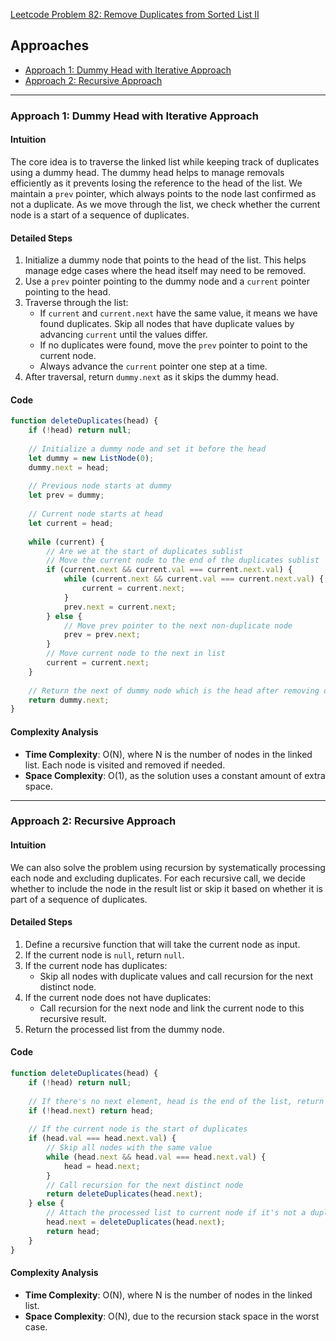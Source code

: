 [Leetcode Problem 82: Remove Duplicates from Sorted List II](https://leetcode.com/problems/remove-duplicates-from-sorted-list-ii/)

## Approaches

- [Approach 1: Dummy Head with Iterative Approach](#approach-1-dummy-head-with-iterative-approach)
- [Approach 2: Recursive Approach](#approach-2-recursive-approach)

---

### Approach 1: Dummy Head with Iterative Approach

#### Intuition
The core idea is to traverse the linked list while keeping track of duplicates using a dummy head. The dummy head helps to manage removals efficiently as it prevents losing the reference to the head of the list. We maintain a `prev` pointer, which always points to the node last confirmed as not a duplicate. As we move through the list, we check whether the current node is a start of a sequence of duplicates.

#### Detailed Steps
1. Initialize a dummy node that points to the head of the list. This helps manage edge cases where the head itself may need to be removed.
2. Use a `prev` pointer pointing to the dummy node and a `current` pointer pointing to the head.
3. Traverse through the list:
   - If `current` and `current.next` have the same value, it means we have found duplicates. Skip all nodes that have duplicate values by advancing `current` until the values differ.
   - If no duplicates were found, move the `prev` pointer to point to the current node.
   - Always advance the `current` pointer one step at a time.
4. After traversal, return `dummy.next` as it skips the dummy head.

#### Code

```javascript
function deleteDuplicates(head) {
    if (!head) return null;
    
    // Initialize a dummy node and set it before the head
    let dummy = new ListNode(0);
    dummy.next = head;
    
    // Previous node starts at dummy
    let prev = dummy;
    
    // Current node starts at head
    let current = head;
    
    while (current) {
        // Are we at the start of duplicates sublist
        // Move the current node to the end of the duplicates sublist
        if (current.next && current.val === current.next.val) {
            while (current.next && current.val === current.next.val) {
                current = current.next;
            }
            prev.next = current.next;
        } else {
            // Move prev pointer to the next non-duplicate node
            prev = prev.next;
        }
        // Move current node to the next in list
        current = current.next;
    }
    
    // Return the next of dummy node which is the head after removing duplicates
    return dummy.next;
}
```

#### Complexity Analysis
- **Time Complexity**: O(N), where N is the number of nodes in the linked list. Each node is visited and removed if needed.
- **Space Complexity**: O(1), as the solution uses a constant amount of extra space.

---

### Approach 2: Recursive Approach

#### Intuition
We can also solve the problem using recursion by systematically processing each node and excluding duplicates. For each recursive call, we decide whether to include the node in the result list or skip it based on whether it is part of a sequence of duplicates.

#### Detailed Steps
1. Define a recursive function that will take the current node as input.
2. If the current node is `null`, return `null`.
3. If the current node has duplicates:
   - Skip all nodes with duplicate values and call recursion for the next distinct node.
4. If the current node does not have duplicates:
   - Call recursion for the next node and link the current node to this recursive result.
5. Return the processed list from the dummy node.

#### Code

```javascript
function deleteDuplicates(head) {
    if (!head) return null;
    
    // If there's no next element, head is the end of the list, return it
    if (!head.next) return head;
    
    // If the current node is the start of duplicates
    if (head.val === head.next.val) {
        // Skip all nodes with the same value
        while (head.next && head.val === head.next.val) {
            head = head.next;
        }
        // Call recursion for the next distinct node
        return deleteDuplicates(head.next);
    } else {
        // Attach the processed list to current node if it's not a duplicate
        head.next = deleteDuplicates(head.next);
        return head;
    }
}
```

#### Complexity Analysis
- **Time Complexity**: O(N), where N is the number of nodes in the linked list.
- **Space Complexity**: O(N), due to the recursion stack space in the worst case.

